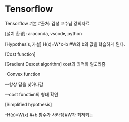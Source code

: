 # Tensorflow 
Tensorflow 기본
#출처: 김성 교수님 강의자료


[설치 환경]: anaconda, vscode, python


[Hypothesis, 가설]  H(x)=W*x+b #W와 b의 값을 학습하게 된다.


[Cost function]


[Gradient Descet algorithm] cost의 최적화 알고리즘

-Convex function
  
  --항상 답을 찾아나감
  
  --cost function의 형태 확인
  
  
  [Simplified hypothesis]
  
  -H(x)=W(x) #+b 함수가 사라짐 #W가 최저되는 



